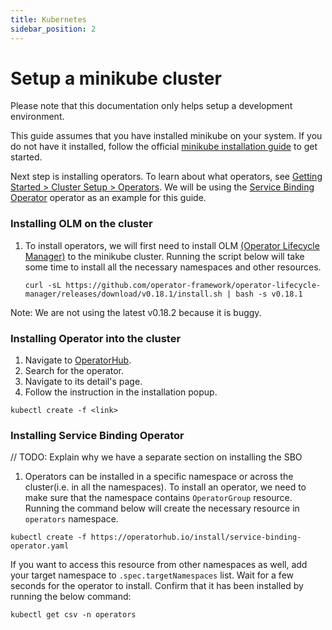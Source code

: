 ```yaml
---
title: Kubernetes
sidebar_position: 2
---
```


# Setup a minikube cluster

Please note that this documentation only helps setup a development environment.

This guide assumes that you have installed minikube on your system. 
If you do not have it installed, follow the official [minikube installation guide](https://minikube.sigs.k8s.io/docs/start/) to get started.

Next step is installing operators. To learn about what operators, see [Getting Started > Cluster Setup > Operators](operators.md). We will be using the [Service Binding Operator](https://operatorhub.io/operator/service-binding-operator) operator as an example for this guide.

### Installing OLM on the cluster
1. To install operators, we will first need to install OLM [(Operator Lifecycle Manager)](https://olm.operatorframework.io/) to the minikube cluster.
   Running the script below will take some time to install all the necessary namespaces and other resources.
    ```shell
    curl -sL https://github.com/operator-framework/operator-lifecycle-manager/releases/download/v0.18.1/install.sh | bash -s v0.18.1
    ```
  Note: We are not using the latest v0.18.2 because it is buggy.

### Installing Operator into the cluster
1. Navigate to [OperatorHub](https://operatorhub.io).
2. Search for the operator.
3. Navigate to its detail's page.
4. Follow the instruction in the installation popup.
  ```shell
  kubectl create -f <link>
  ```

### Installing Service Binding Operator
// TODO: Explain why we have a separate section on installing the SBO
1. Operators can be installed in a specific namespace or across the cluster(i.e. in all the namespaces). To install an operator, we need to make sure that the namespace contains `OperatorGroup` resource. Running the command below will create the necessary resource in `operators` namespace.
  ```shell
  kubectl create -f https://operatorhub.io/install/service-binding-operator.yaml
  ```
  If you want to access this resource from other namespaces as well, add your target namespace to `.spec.targetNamespaces` list.
  Wait for a few seconds for the operator to install. Confirm that it has been installed by running the below command:
  ```shell
  kubectl get csv -n operators
  ```